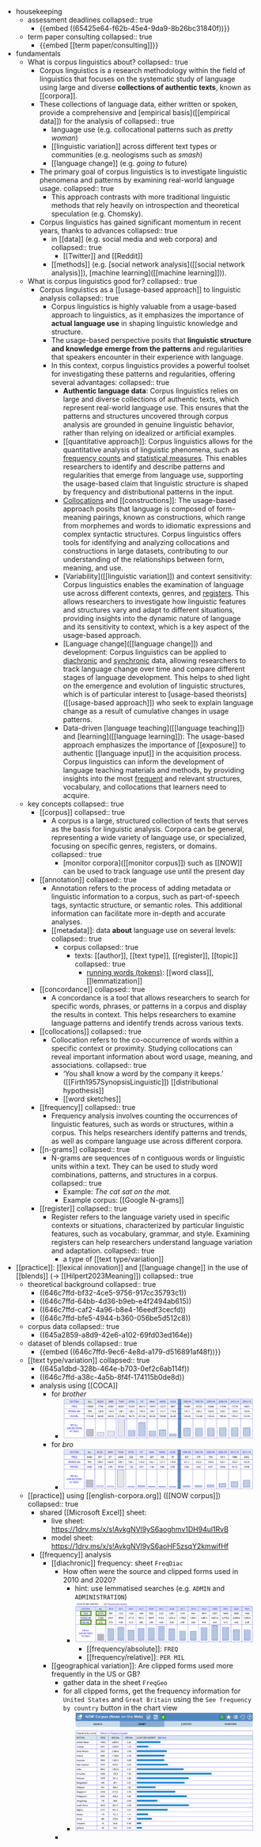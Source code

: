 - housekeeping
	- assessment deadlines
	  collapsed:: true
		- {{embed ((65425e64-f62b-45e4-9da9-8b26bc31840f))}}
	- term paper consulting
	  collapsed:: true
		- {{embed [[term paper/consulting]]}}
- fundamentals
	- What is corpus linguistics about?
	  collapsed:: true
		- Corpus linguistics is a research methodology within the field of linguistics that focuses on the systematic study of language using large and diverse **collections of authentic texts**, known as [[corpora]].
		- These collections of language data, either written or spoken, provide a comprehensive and [empirical basis]([[empirical data]]) for the analysis of
		  collapsed:: true
			- language use (e.g. collocational patterns such as *pretty woman*)
			- [[linguistic variation]] across different text types or communities (e.g.  neologisms such as *smash*)
			- [[language change]] (e.g. *going to* future)
		- The primary goal of corpus linguistics is to investigate linguistic phenomena and patterns by examining real-world language usage.
		  collapsed:: true
			- This approach contrasts with more traditional linguistic methods that rely heavily on introspection and theoretical speculation (e.g. Chomsky).
		- Corpus linguistics has gained significant momentum in recent years, thanks to advances
		  collapsed:: true
			- in [[data]] (e.g. social media and web corpora) and
			  collapsed:: true
				- [[Twitter]] and [[Reddit]]
			- [[methods]] (e.g. [social network analysis]([[social network analysis]]), [machine learning]([[machine learning]])).
	- What is corpus linguistics good for?
	  collapsed:: true
		- Corpus linguistics as a [[usage-based approach]] to linguistic analysis
		  collapsed:: true
			- Corpus linguistics is highly valuable from a usage-based approach to linguistics, as it emphasizes the importance of **actual language use** in shaping linguistic knowledge and structure.
			- The usage-based perspective posits that **linguistic structure and knowledge emerge from the patterns** and regularities that speakers encounter in their experience with language.
			- In this context, corpus linguistics provides a powerful toolset for investigating these patterns and regularities, offering several advantages:
			  collapsed:: true
				- **Authentic language data**: Corpus linguistics relies on large and diverse collections of authentic texts, which represent real-world language use. This ensures that the patterns and structures uncovered through corpus analysis are grounded in genuine linguistic behavior, rather than relying on idealized or artificial examples.
				- [[quantitative approach]]: Corpus linguistics allows for the quantitative analysis of linguistic phenomena, such as  [frequency counts]([[frequency]]) and [statistical measures]([[statistics]]). This enables researchers to identify and describe patterns and regularities that emerge from language use, supporting the usage-based claim that linguistic structure is shaped by frequency and distributional patterns in the input.
				- [Collocations]([[collocations]]) and [[constructions]]: The usage-based approach posits that language is composed of form-meaning pairings, known as constructions, which range from morphemes and words to idiomatic expressions and complex syntactic structures. Corpus linguistics offers tools for identifying and analyzing collocations and constructions in large datasets, contributing to our understanding of the relationships between form, meaning, and use.
				- [Variability]([[linguistic variation]]) and context sensitivity: Corpus linguistics enables the examination of language use across different contexts, genres, and [registers]([[register]]). This allows researchers to investigate how linguistic features and structures vary and adapt to different situations, providing insights into the dynamic nature of language and its sensitivity to context, which is a key aspect of the usage-based approach.
				- [Language change]([[language change]]) and development: Corpus linguistics can be applied to [diachronic]([[diachronic]]) and [synchronic]([[synchronic]]) data, allowing researchers to track language change over time and compare different stages of language development. This helps to shed light on the emergence and evolution of linguistic structures, which is of particular interest to [usage-based theorists]([[usage-based approach]]) who seek to explain language change as a result of cumulative changes in usage patterns.
				- Data-driven [language teaching]([[language teaching]]) and [learning]([[language learning]]): The usage-based approach emphasizes the importance of [[exposure]] to authentic [[language input]] in the acquisition process. Corpus linguistics can inform the development of language teaching materials and methods, by providing insights into the most [frequent]([[frequency]]) and relevant structures, vocabulary, and collocations that learners need to acquire.
	- key concepts
	  collapsed:: true
		- [[corpus]]
		  collapsed:: true
			- A corpus is a large, structured collection of texts that serves as the basis for linguistic analysis. Corpora can be general, representing a wide variety of language use, or specialized, focusing on specific genres, registers, or domains.
			  collapsed:: true
				- [monitor corpora]([[monitor corpus]]) such as [[NOW]] can be used to track language use until the present day
		- [[annotation]]
		  collapsed:: true
			- Annotation refers to the process of adding metadata or linguistic information to a corpus, such as part-of-speech tags, syntactic structure, or semantic roles. This additional information can facilitate more in-depth and accurate analyses.
			- [[metadata]]: data **about** language use on several levels:
			  collapsed:: true
				- corpus
				  collapsed:: true
					- texts: [[author]], [[text type]], [[register]], [[topic]]
					  collapsed:: true
						- [running words (tokens)]([[tokens]]): [[word class]], [[lemmatization]]
		- [[concordance]]
		  collapsed:: true
			- A concordance is a tool that allows researchers to search for specific words, phrases, or patterns in a corpus and display the results in context. This helps researchers to examine language patterns and identify trends across various texts.
		- [[collocations]]
		  collapsed:: true
			- Collocation refers to the co-occurrence of words within a specific context or proximity. Studying collocations can reveal important information about word usage, meaning, and associations.
			  collapsed:: true
				- ‘You shall know a word by the company it keeps.’ ([[Firth1957SynopsisLinguistic]]) [[distributional hypothesis]]
				- [[word sketches]]
		- [[frequency]]
		  collapsed:: true
			- Frequency analysis involves counting the occurrences of linguistic features, such as words or structures, within a corpus. This helps researchers identify patterns and trends, as well as compare language use across different corpora.
		- [[n-grams]]
		  collapsed:: true
			- N-grams are sequences of n contiguous words or linguistic units within a text. They can be used to study word combinations, patterns, and structures in a corpus.
			  collapsed:: true
				- Example: *The cat sat on the mat.*
				- Example corpus: [[Google N-grams]]
		- [[register]]
		  collapsed:: true
			- Register refers to the language variety used in specific contexts or situations, characterized by particular linguistic features, such as vocabulary, grammar, and style. Examining registers can help researchers understand language variation and adaptation.
			  collapsed:: true
				- a type of [[text type/variation]]
- [[practice]]: [[lexical innovation]] and [[language change]] in the use of [[blends]] (→ [[Hilpert2023Meaning]])
  collapsed:: true
	- theoretical background
	  collapsed:: true
		- ((646c7ffd-bf32-4ce5-9756-917cc35793c1))
		- ((646c7ffd-64bb-4d36-b9eb-e4f2494ab615))
		- ((646c7ffd-caf2-4a96-b8e4-16eedf3cecfd))
		- ((646c7ffd-bfe5-4944-b360-056be5d512c8))
	- corpus data
	  collapsed:: true
		- ((645a2859-a8d9-42e6-a102-69fd03ed164e))
	- dataset of blends
	  collapsed:: true
		- {{embed ((646c7ffd-9ec6-4e8d-a179-d516891af48f))}}
	- [[text type/variation]]
	  collapsed:: true
		- ((645a1dbd-328b-464e-b703-0ef2c6ab114f))
		- ((646c7ffd-a38c-4a5b-8f4f-174115b0de8d))
		- analysis using [[COCA]]
			- for *brother*
				- ![image_1688463174743_0.png](../assets/image_1688463174743_0_1701970223955_0.png)
			- for *bro*
				- ![image_1688463153614_0.png](../assets/image_1688463153614_0_1701970248492_0.png)
	- [[practice]] using [[english-corpora.org]] ([[NOW corpus]])
	  collapsed:: true
		- shared [[Microsoft Excel]] sheet:
			- live sheet: https://1drv.ms/x/s!AvkgNVl9yS6aoghmv1DH94ul1RvB
			- model sheet: https://1drv.ms/x/s!AvkgNVl9yS6aoHF5zsqY2kmwifHf
		- [[frequency]] analysis
			- [[diachronic]] frequency: sheet `FreqDiac`
				- How often were the source and clipped forms used in 2010 and 2020?
					- hint: use lemmatised searches (e.g. `ADMIN` and `ADMINISTRATION`)
					- ![image_1687260592633_0.png](../assets/image_1687260592633_0_1701970410115_0.png)
						- [[frequency/absolute]]: `FREQ`
						- [[frequency/relative]]: `PER MIL`
			- [[geographical variation]]: Are clipped forms used more frequently in the US or GB?
				- gather data in the sheet `FreqGeo`
				- for all clipped forms, get the frequency information for `United States` and `Great Britain` using the `See frequency by country` button in the chart view
					- ![image.png](../assets/image_1701970432094_0.png)
				-